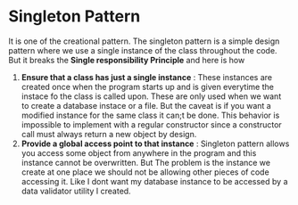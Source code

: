 # Singleton Pattern
It is one of the creational pattern. The singleton pattern is a simple design pattern where we use a single instance of the class throughout the code. But it breaks the **Single responsibility Principle** and here is how
1. **Ensure that a class has just a single instance** : These instances are created once when the program starts up and is given everytime the instace fo the class is called upon. These are only used when we want to create a database instace or a file. But the caveat is if you want a modified instance for the same class it can;t be done. This behavior is impossible to implement with a regular constructor since a constructor call must always return a new object by design.
2. **Provide a global access point to that instance** : Singleton pattern allows you access some object from anywhere in the program and this instance cannot be overwritten. But The problem is the instance we create at one place we should not be allowing other pieces of code accessing it. Like I dont want my database instance to be accessed by a data validator utility I created.
